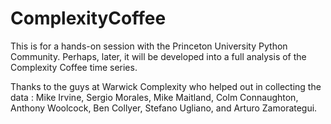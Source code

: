 ComplexityCoffee
================

This is for a hands-on session with the Princeton University Python Community. Perhaps, later, it will be developed into a full analysis of the Complexity Coffee time series.

Thanks to the guys at Warwick Complexity who helped out in collecting the data : Mike Irvine, Sergio Morales, Mike Maitland, Colm Connaughton, Anthony Woolcock, Ben Collyer, Stefano Ugliano, and Arturo Zamorategui.
